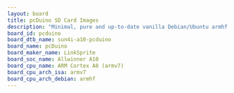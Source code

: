 ```yaml
---
layout: board
title: pcDuino SD Card Images
description: "Minimal, pure and up-to-date vanilla Debian/Ubuntu armhf SD card images for pcDuino by LinkSprite, SoC: Allwinner A10, CPU ISA: armv7"
board_id: pcduino
board_dtb_name: sun4i-a10-pcduino
board_name: pcDuino
board_maker_name: LinkSprite
board_soc_name: Allwinner A10
board_cpu_name: ARM Cortex A8 (armv7)
board_cpu_arch_isa: armv7
board_cpu_arch_debian: armhf
---
```

